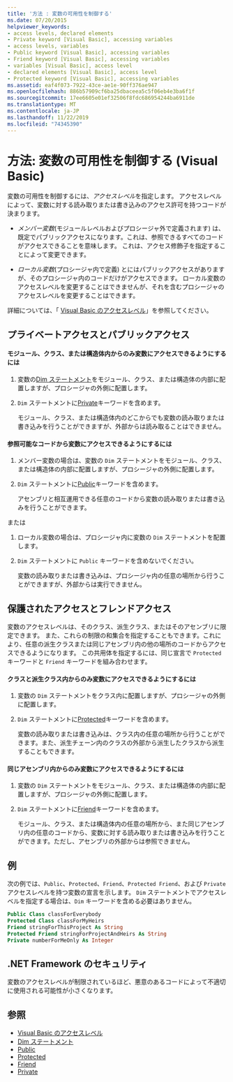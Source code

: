 ```yaml
---
title: '方法 : 変数の可用性を制御する'
ms.date: 07/20/2015
helpviewer_keywords:
- access levels, declared elements
- Private keyword [Visual Basic], accessing variables
- access levels, variables
- Public keyword [Visual Basic], accessing variables
- Friend keyword [Visual Basic], accessing variables
- variables [Visual Basic], access level
- declared elements [Visual Basic], access level
- Protected keyword [Visual Basic], accessing variables
ms.assetid: eaf4f073-7922-43ce-ae1e-90ff376ae947
ms.openlocfilehash: 886b57909cf6ba25dbaceea5c5f06eb4e3ba6f1f
ms.sourcegitcommit: 17ee6605e01ef32506f8fdc686954244ba6911de
ms.translationtype: MT
ms.contentlocale: ja-JP
ms.lasthandoff: 11/22/2019
ms.locfileid: "74345390"
---
```

# <a name="how-to-control-the-availability-of-a-variable-visual-basic"></a>方法: 変数の可用性を制御する (Visual Basic)
変数の可用性を制御するには、*アクセスレベル*を指定します。 アクセスレベルによって、変数に対する読み取りまたは書き込みのアクセス許可を持つコードが決まります。  
  
- *メンバー変数*(モジュールレベルおよびプロシージャ外で定義されます) は、既定でパブリックアクセスになります。これは、参照できるすべてのコードがアクセスできることを意味します。 これは、アクセス修飾子を指定することによって変更できます。  
  
- *ローカル変数*(プロシージャ内で定義) とにはパブリックアクセスがありますが、そのプロシージャ内のコードだけがアクセスできます。 ローカル変数のアクセスレベルを変更することはできませんが、それを含むプロシージャのアクセスレベルを変更することはできます。  
  
 詳細については、「 [Visual Basic のアクセスレベル](../../../../visual-basic/programming-guide/language-features/declared-elements/access-levels.md)」を参照してください。  
  
## <a name="private-and-public-access"></a>プライベートアクセスとパブリックアクセス  
  
#### <a name="to-make-a-variable-accessible-only-from-within-its-module-class-or-structure"></a>モジュール、クラス、または構造体内からのみ変数にアクセスできるようにするには  
  
1. 変数の[Dim ステートメント](../../../../visual-basic/language-reference/statements/dim-statement.md)をモジュール、クラス、または構造体の内部に配置しますが、プロシージャの外側に配置します。  
  
2. `Dim` ステートメントに[Private](../../../../visual-basic/language-reference/modifiers/private.md)キーワードを含めます。  
  
     モジュール、クラス、または構造体内のどこからでも変数の読み取りまたは書き込みを行うことができますが、外部からは読み取ることはできません。  
  
#### <a name="to-make-a-variable-accessible-from-any-code-that-can-see-it"></a>参照可能なコードから変数にアクセスできるようにするには  
  
1. メンバー変数の場合は、変数の `Dim` ステートメントをモジュール、クラス、または構造体の内部に配置しますが、プロシージャの外側に配置します。  
  
2. `Dim` ステートメントに[Public](../../../../visual-basic/language-reference/modifiers/public.md)キーワードを含めます。  
  
     アセンブリと相互運用できる任意のコードから変数の読み取りまたは書き込みを行うことができます。  
  
 または  
  
1. ローカル変数の場合は、プロシージャ内に変数の `Dim` ステートメントを配置します。  
  
2. `Dim` ステートメントに `Public` キーワードを含めないでください。  
  
     変数の読み取りまたは書き込みは、プロシージャ内の任意の場所から行うことができますが、外部からは実行できません。  
  
## <a name="protected-and-friend-access"></a>保護されたアクセスとフレンドアクセス  
 変数のアクセスレベルは、そのクラス、派生クラス、またはそのアセンブリに限定できます。 また、これらの制限の和集合を指定することもできます。これにより、任意の派生クラスまたは同じアセンブリ内の他の場所のコードからアクセスできるようになります。 この共用体を指定するには、同じ宣言で `Protected` キーワードと `Friend` キーワードを組み合わせます。  
  
#### <a name="to-make-a-variable-accessible-only-from-within-its-class-and-any-derived-classes"></a>クラスと派生クラス内からのみ変数にアクセスできるようにするには  
  
1. 変数の `Dim` ステートメントをクラス内に配置しますが、プロシージャの外側に配置します。  
  
2. `Dim` ステートメントに[Protected](../../../../visual-basic/language-reference/modifiers/protected.md)キーワードを含めます。  
  
     変数の読み取りまたは書き込みは、クラス内の任意の場所から行うことができます。また、派生チェーン内のクラスの外部から派生したクラスから派生することもできます。  
  
#### <a name="to-make-a-variable-accessible-only-from-within-the-same-assembly"></a>同じアセンブリ内からのみ変数にアクセスできるようにするには  
  
1. 変数の `Dim` ステートメントをモジュール、クラス、または構造体の内部に配置しますが、プロシージャの外側に配置します。  
  
2. `Dim` ステートメントに[Friend](../../../../visual-basic/language-reference/modifiers/friend.md)キーワードを含めます。  
  
     モジュール、クラス、または構造体内の任意の場所から、また同じアセンブリ内の任意のコードから、変数に対する読み取りまたは書き込みを行うことができます。ただし、アセンブリの外部からは参照できません。  
  
## <a name="example"></a>例  
 次の例では、`Public`、`Protected`、`Friend`、`Protected Friend`、および `Private` アクセスレベルを持つ変数の宣言を示します。 `Dim` ステートメントでアクセスレベルを指定する場合は、`Dim` キーワードを含める必要はありません。  
  
```vb  
Public Class classForEverybody  
Protected Class classForMyHeirs  
Friend stringForThisProject As String  
Protected Friend stringForProjectAndHeirs As String  
Private numberForMeOnly As Integer  
```  
  
## <a name="net-framework-security"></a>.NET Framework のセキュリティ  
 変数のアクセスレベルが制限されているほど、悪意のあるコードによって不適切に使用される可能性が小さくなります。  
  
## <a name="see-also"></a>参照

- [Visual Basic のアクセスレベル](../../../../visual-basic/programming-guide/language-features/declared-elements/access-levels.md)
- [Dim ステートメント](../../../../visual-basic/language-reference/statements/dim-statement.md)
- [Public](../../../../visual-basic/language-reference/modifiers/public.md)
- [Protected](../../../../visual-basic/language-reference/modifiers/protected.md)
- [Friend](../../../../visual-basic/language-reference/modifiers/friend.md)
- [Private](../../../../visual-basic/language-reference/modifiers/private.md)
